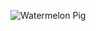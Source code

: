 ![Watermelon Pig](https://food.fnr.sndimg.com/content/dam/images/food/fullset/2018/5/16/0/FNK_WATERMELON-PIG-H_s4x3.jpg.rend.hgtvcom.826.620.suffix/1526483893553.jpeg)
